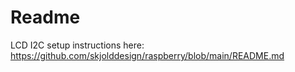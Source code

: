 # Readme

LCD I2C setup instructions here: 
https://github.com/skjolddesign/raspberry/blob/main/README.md
